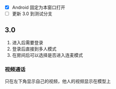 - [x] Android 固定为本窗口打开
- [ ] 更新 3.0 到测试分支

## 3.0

1. 进入后需要登录
2. 登录后直接到多人模式
3. 在房间后可以选择是否进入连麦模式

### 视频通话

只在左下角显示自己的视频，他人的视频显示在模型上